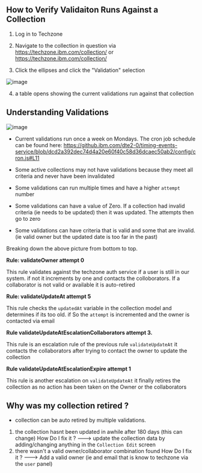 ## How to Verify Validaiton Runs Against a Collection

1. Log in to Techzone
2. Navigate to the collection in question via https://techzone.ibm.com/collection/<id> or https://techzone.ibm.com/collection/<slug>
  
3. Click the ellipses and click the "Validation" selection
  
![image](https://github.com/IBM/itz-support-public/blob/main/IBM-Technology-Zone/IBM-Technology-Zone-Runbooks/Images/validatingcollections1.png)
  
4. a table opens showing the current validations run against that collection 
  
## Understanding Validations

![image](https://github.com/IBM/itz-support-public/blob/main/IBM-Technology-Zone/IBM-Technology-Zone-Runbooks/Images/validatingcollections2.png)

- Current validations run once a week on Mondays. The cron job schedule can be found here: https://github.ibm.com/dte2-0/timing-events-service/blob/dcd2a392dec74d4a20e60f40c58d36dcaec50ab2/config/cron.js#L11

- Some active collections may not have validations because they meet all criteria and never have been invalidated
- Some validations can run multiple times and have a higher `attempt` number
- Some validations can have a value of Zero. If a collection had invalid criteria (ie needs to be updated) then it was updated. The attempts then go to zero
- Some validations can have criteria that is valid and some that are invalid. (ie valid owner but the updated date is too far in the past)

Breaking down the above picture from bottom to top.

  **Rule: validateOwner attempt 0**

  This rule validates against the techzone auth service if a user is still in our system. if not it increments by one and contacts the colloborators. If a collaborator is not valid or available it is auto-retired

**Rule: validateUpdateAt attempt 5**

  This rule checks the `updatedAt` variable in the collection model and determines if its too old. if So the `attempt` is incremented and the owner is contacted via email
  
**Rule validateUpdateAtEscalationCollaborators attempt 3.** 
  
  This rule is an escalation rule of the previous rule `validateUpdateAt` it contacts the collaborators after trying to contact the owner to update the collection
  
**Rule validateUpdateAtEscalationExpire attempt 1**

  This rule is another escalation on `validateUpdateAt` it finally retires the collection as no action has been taken on the Owner or the collaborators
  
  
## Why was my collection retired ?
- collection can be auto retired by multiple validations. 
1. the collection hasnt been updated in awhile after 180 days (this can change)
How Do I fix it ? ---> update the collection data by adding/changing anything in the `Collection Edit` screen
2. there wasn't a valid owner/collaborator combination found
How Do I fix it ? ---> Add a valid owner (ie and email that is know to techzone via the `user` panel)
